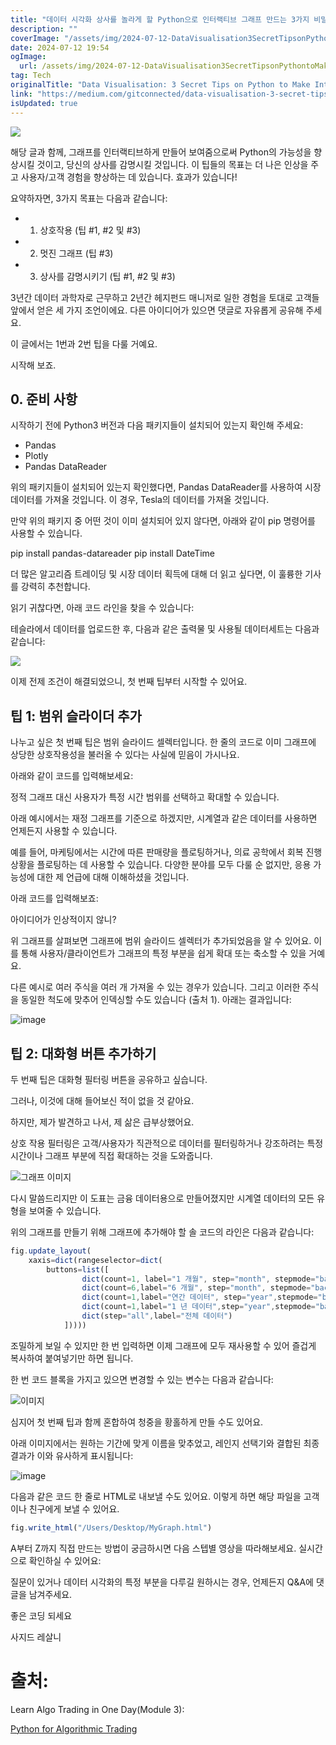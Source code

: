 ```yaml
---
title: "데이터 시각화 상사를 놀라게 할 Python으로 인터랙티브 그래프 만드는 3가지 비밀 팁"
description: ""
coverImage: "/assets/img/2024-07-12-DataVisualisation3SecretTipsonPythontoMakeInteractiveGraphsandImpressYourBoss_0.png"
date: 2024-07-12 19:54
ogImage: 
  url: /assets/img/2024-07-12-DataVisualisation3SecretTipsonPythontoMakeInteractiveGraphsandImpressYourBoss_0.png
tag: Tech
originalTitle: "Data Visualisation: 3 Secret Tips on Python to Make Interactive Graphs and Impress Your Boss"
link: "https://medium.com/gitconnected/data-visualisation-3-secret-tips-on-python-to-make-interactive-graphs-and-impress-your-boss-761f090cf339"
isUpdated: true
---
```





<img src="/assets/img/2024-07-12-DataVisualisation3SecretTipsonPythontoMakeInteractiveGraphsandImpressYourBoss_0.png" />

해당 글과 함께, 그래프를 인터랙티브하게 만들어 보여줌으로써 Python의 가능성을 향상시킬 것이고, 당신의 상사를 감명시킬 것입니다. 이 팁들의 목표는 더 나은 인상을 주고 사용자/고객 경험을 향상하는 데 있습니다. 효과가 있습니다!

요약하자면, 3가지 목표는 다음과 같습니다:

- 1. 상호작용 (팁 #1, #2 및 #3)
- 2. 멋진 그래프 (팁 #3)
- 3. 상사를 감명시키기 (팁 #1, #2 및 #3)

<div class="content-ad"></div>

3년간 데이터 과학자로 근무하고 2년간 헤지펀드 매니저로 일한 경험을 토대로 고객들 앞에서 얻은 세 가지 조언이에요. 다른 아이디어가 있으면 댓글로 자유롭게 공유해 주세요.

이 글에서는 1번과 2번 팁을 다룰 거예요.

시작해 보죠.

## 0. 준비 사항

<div class="content-ad"></div>

시작하기 전에 Python3 버전과 다음 패키지들이 설치되어 있는지 확인해 주세요:

- Pandas
- Plotly
- Pandas DataReader

위의 패키지들이 설치되어 있는지 확인했다면, Pandas DataReader를 사용하여 시장 데이터를 가져올 것입니다. 이 경우, Tesla의 데이터를 가져올 것입니다.

만약 위의 패키지 중 어떤 것이 이미 설치되어 있지 않다면, 아래와 같이 pip 명령어를 사용할 수 있습니다.

<div class="content-ad"></div>


pip install pandas-datareader
pip install DateTime


더 많은 알고리즘 트레이딩 및 시장 데이터 획득에 대해 더 읽고 싶다면, 이 훌륭한 기사를 강력히 추천합니다.

읽기 귀찮다면, 아래 코드 라인을 찾을 수 있습니다:

테슬라에서 데이터를 업로드한 후, 다음과 같은 출력물 및 사용될 데이터세트는 다음과 같습니다:


<div class="content-ad"></div>

<img src="/assets/img/2024-07-12-DataVisualisation3SecretTipsonPythontoMakeInteractiveGraphsandImpressYourBoss_1.png" />

이제 전제 조건이 해결되었으니, 첫 번째 팁부터 시작할 수 있어요.

## 팁 1: 범위 슬라이더 추가

나누고 싶은 첫 번째 팁은 범위 슬라이드 셀렉터입니다. 한 줄의 코드로 이미 그래프에 상당한 상호작용성을 불러올 수 있다는 사실에 믿음이 가시나요.

<div class="content-ad"></div>

아래와 같이 코드를 입력해보세요:


정적 그래프 대신 사용자가 특정 시간 범위를 선택하고 확대할 수 있습니다.

아래 예시에서는 재정 그래프를 기준으로 하겠지만, 시계열과 같은 데이터를 사용하면 언제든지 사용할 수 있습니다.

예를 들어, 마케팅에서는 시간에 따른 판매량을 플로팅하거나, 의료 공학에서 회복 진행 상황을 플로팅하는 데 사용할 수 있습니다. 다양한 분야를 모두 다룰 순 없지만, 응용 가능성에 대한 제 언급에 대해 이해하셨을 것입니다.

아래 코드를 입력해보죠:


<div class="content-ad"></div>

아이디어가 인상적이지 않니?

위 그래프를 살펴보면 그래프에 범위 슬라이드 셀렉터가 추가되었음을 알 수 있어요. 이를 통해 사용자/클라이언트가 그래프의 특정 부분을 쉽게 확대 또는 축소할 수 있을 거예요.

<div class="content-ad"></div>

다른 예시로 여러 주식을 여러 개 가져올 수 있는 경우가 있습니다. 그리고 이러한 주식을 동일한 척도에 맞추어 인덱싱할 수도 있습니다 (출처 1). 아래는 결과입니다: 

![image](/assets/img/2024-07-12-DataVisualisation3SecretTipsonPythontoMakeInteractiveGraphsandImpressYourBoss_3.png)

## 팁 2: 대화형 버튼 추가하기

두 번째 팁은 대화형 필터링 버튼을 공유하고 싶습니다.

<div class="content-ad"></div>

그러나, 이것에 대해 들어보신 적이 없을 것 같아요.

하지만, 제가 발견하고 나서, 제 삶은 급부상했어요.

상호 작용 필터링은 고객/사용자가 직관적으로 데이터를 필터링하거나 강조하려는 특정 시간이나 그래프 부분에 직접 확대하는 것을 도와줍니다.

![그래프 이미지](/assets/img/2024-07-12-DataVisualisation3SecretTipsonPythontoMakeInteractiveGraphsandImpressYourBoss_4.png)

<div class="content-ad"></div>

다시 말씀드리지만 이 도표는 금융 데이터용으로 만들어졌지만 시계열 데이터의 모든 유형을 보여줄 수 있습니다.

위의 그래프를 만들기 위해 그래프에 추가해야 할 솔 코드의 라인은 다음과 같습니다:

```js
fig.update_layout(
    xaxis=dict(rangeselector=dict(
        buttons=list([
                dict(count=1, label="1 개월", step="month", stepmode="backward"),
                dict(count=6,label="6 개월", step="month", stepmode="backward"),
                dict(count=1,label="연간 데이터", step="year",stepmode="backward"),
                dict(count=1,label="1 년 데이터",step="year",stepmode="backward"),
                dict(step="all",label="전체 데이터")
            ]))))
```

조밀하게 보일 수 있지만 한 번 입력하면 이제 그래프에 모두 재사용할 수 있어 즐겁게 복사하여 붙여넣기만 하면 됩니다.

<div class="content-ad"></div>

한 번 코드 블록을 가지고 있으면 변경할 수 있는 변수는 다음과 같습니다:

![이미지](/assets/img/2024-07-12-DataVisualisation3SecretTipsonPythontoMakeInteractiveGraphsandImpressYourBoss_5.png)

심지어 첫 번째 팁과 함께 혼합하여 청중을 황홀하게 만들 수도 있어요.

아래 이미지에서는 원하는 기간에 맞게 이름을 맞추었고, 레인지 선택기와 결합된 최종 결과가 이와 유사하게 표시됩니다:

<div class="content-ad"></div>


![image](https://miro.medium.com/v2/resize:fit:1200/1*KXVXwd9Y9XOvuauDPta1wQ.gif)

다음과 같은 코드 한 줄로 HTML로 내보낼 수도 있어요. 이렇게 하면 해당 파일을 고객이나 친구에게 보낼 수 있어요.

```js
fig.write_html("/Users/Desktop/MyGraph.html")
```

A부터 Z까지 직접 만드는 방법이 궁금하시면 다음 스텝별 영상을 따라해보세요. 실시간으로 확인하실 수 있어요:


<div class="content-ad"></div>

질문이 있거나 데이터 시각화의 특정 부분을 다루길 원하시는 경우, 언제든지 Q&A에 댓글을 남겨주세요.

좋은 코딩 되세요

사지드 레살니

# 출처:

<div class="content-ad"></div>

Learn Algo Trading in One Day(Module 3):

[Python for Algorithmic Trading](https://www.udemy.com/course/python-for-algorithmic-trading)